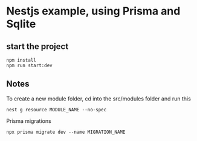 # Nestjs example, using Prisma and Sqlite

## start the project

    npm install
    npm run start:dev

## Notes

To create a new module folder, cd into the src/modules folder and run this

    nest g resource MODULE_NAME --no-spec

Prisma migrations

    npx prisma migrate dev --name MIGRATION_NAME
